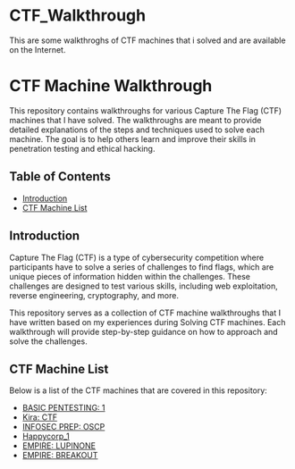 # CTF_Walkthrough
This are some walkthroghs of CTF machines that i solved and are available on the Internet.

# CTF Machine Walkthrough

This repository contains walkthroughs for various Capture The Flag (CTF) machines that I have solved. The walkthroughs are meant to provide detailed explanations of the steps and techniques used to solve each machine. The goal is to help others learn and improve their skills in penetration testing and ethical hacking.

## Table of Contents

- [Introduction](#introduction)
- [CTF Machine List](#ctf-machine-list)

## Introduction

Capture The Flag (CTF) is a type of cybersecurity competition where participants have to solve a series of challenges to find flags, which are unique pieces of information hidden within the challenges. These challenges are designed to test various skills, including web exploitation, reverse engineering, cryptography, and more.

This repository serves as a collection of CTF machine walkthroughs that I have written based on my experiences during Solving CTF machines. Each walkthrough will provide step-by-step guidance on how to approach and solve the challenges.

## CTF Machine List

Below is a list of the CTF machines that are covered in this repository:

- [BASIC PENTESTING: 1](Basic_pentesting_1/)
- [Kira: CTF](Kira_CTF/)
- [INFOSEC PREP: OSCP](INFOSEC_PREP_OSCP/)
- [Happycorp_1](Happycorp_1/)
- [EMPIRE: LUPINONE](Empire_Lupinone/)
- [EMPIRE: BREAKOUT](Empire_Breakout/)
